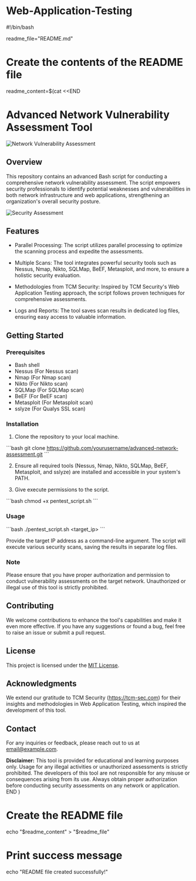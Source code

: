 # Web-Application-Testing

#!/bin/bash

readme_file="README.md"

# Create the contents of the README file
readme_content=$(cat <<END
# Advanced Network Vulnerability Assessment Tool

![Network Vulnerability Assessment](https://imageurl.com)

## Overview

This repository contains an advanced Bash script for conducting a comprehensive network vulnerability assessment. The script empowers security professionals to identify potential weaknesses and vulnerabilities in both network infrastructure and web applications, strengthening an organization's overall security posture.

![Security Assessment](https://imageurl.com)

## Features

- Parallel Processing: The script utilizes parallel processing to optimize the scanning process and expedite the assessments.

- Multiple Scans: The tool integrates powerful security tools such as Nessus, Nmap, Nikto, SQLMap, BeEF, Metasploit, and more, to ensure a holistic security evaluation.

- Methodologies from TCM Security: Inspired by TCM Security's Web Application Testing approach, the script follows proven techniques for comprehensive assessments.

- Logs and Reports: The tool saves scan results in dedicated log files, ensuring easy access to valuable information.

## Getting Started

### Prerequisites

- Bash shell
- Nessus (For Nessus scan)
- Nmap (For Nmap scan)
- Nikto (For Nikto scan)
- SQLMap (For SQLMap scan)
- BeEF (For BeEF scan)
- Metasploit (For Metasploit scan)
- sslyze (For Qualys SSL scan)

### Installation

1. Clone the repository to your local machine.

\`\`\`bash
git clone https://github.com/yourusername/advanced-network-assessment.git
\`\`\`

2. Ensure all required tools (Nessus, Nmap, Nikto, SQLMap, BeEF, Metasploit, and sslyze) are installed and accessible in your system's PATH.

3. Give execute permissions to the script.

\`\`\`bash
chmod +x pentest_script.sh
\`\`\`

### Usage

\`\`\`bash
./pentest_script.sh <target_ip>
\`\`\`

Provide the target IP address as a command-line argument. The script will execute various security scans, saving the results in separate log files.

### Note

Please ensure that you have proper authorization and permission to conduct vulnerability assessments on the target network. Unauthorized or illegal use of this tool is strictly prohibited.

## Contributing

We welcome contributions to enhance the tool's capabilities and make it even more effective. If you have any suggestions or found a bug, feel free to raise an issue or submit a pull request.

## License

This project is licensed under the [MIT License](LICENSE.md).

## Acknowledgments

We extend our gratitude to TCM Security (https://tcm-sec.com) for their insights and methodologies in Web Application Testing, which inspired the development of this tool.

## Contact

For any inquiries or feedback, please reach out to us at [email@example.com](mailto:email@example.com).

**Disclaimer:** This tool is provided for educational and learning purposes only. Usage for any illegal activities or unauthorized assessments is strictly prohibited. The developers of this tool are not responsible for any misuse or consequences arising from its use. Always obtain proper authorization before conducting security assessments on any network or application.
END
)

# Create the README file
echo "$readme_content" > "$readme_file"

# Print success message
echo "README file created successfully!"
